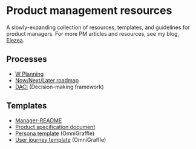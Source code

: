 # Product management resources

A slowly-expanding collection of resources, templates, and guidelines for product managers. For more PM articles and resources, see my blog, [Elezea](https://elezea.com/blog/).

## Processes
* [W Planning](processes/w-planning.md)
* [Now/Next/Later roadmap](processes/nownextlater.md)
* [DACI](processes/daci.md) (Decision-making framework)

## Templates

* [Manager-README](https://github.com/rianvdm/manager-README)
* [Product specification document](templates/product-plan.md)
* [Persona template](templates/generic_persona_template.zip) (OmniGraffle)
* [User journey template](templates/generic_user_journey_template.zip) (OmniGraffle)